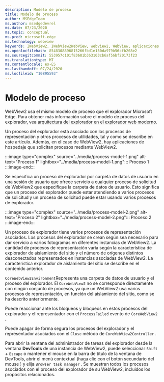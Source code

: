 ```yaml
---
description: Modelo de proceso
title: Modelo de proceso
author: MSEdgeTeam
ms.author: msedgedevrel
ms.date: 07/23/2020
ms.topic: conceptual
ms.prod: microsoft-edge
ms.technology: webview
keywords: IWebView2, IWebView2WebView, webview2, WebView, aplicaciones WPF, WPF, Edge, ICoreWebView2, ICoreWebView2Host, control de explorador, HTML Edge
ms.openlocfilehash: 8548308896815266fbd1e150da979b56cfb268e2
ms.sourcegitcommit: 553957c101f83681b363103cb6af56bf20173f23
ms.translationtype: MT
ms.contentlocale: es-ES
ms.lasthandoff: 07/24/2020
ms.locfileid: "10895593"
---
```

# Modelo de proceso  

WebView2 usa el mismo modelo de proceso que el explorador Microsoft Edge.  Para obtener más información sobre el modelo de proceso del explorador, vea [arquitectura del explorador en el explorador web moderno][GoogleDeveloperWebUpdates201809InsideBrowserPart1BrowserArchitecture]. 

Un proceso del explorador está asociado con los procesos de representación y otros procesos de utilidades, tal y como se describe en este artículo.  Además, en el caso de WebView2, hay aplicaciones de hospedaje que solicitan procesos mediante WebView2.  

:::image type="complex" source="../media/process-model-1.png" alt-text="Proceso 1" lightbox="../media/process-model-1.png":::
   Proceso 1  
:::image-end:::  

Se especifica un proceso de explorador por carpeta de datos de usuario en una sesión de usuario que ofrece servicio a cualquier proceso de solicitud de WebView2 que especifique la carpeta de datos de usuario.  Esto significa que un proceso del explorador puede estar atendiendo a varios procesos de solicitud y un proceso de solicitud puede estar usando varios procesos de explorador.  

:::image type="complex" source="../media/process-model-2.png" alt-text="Proceso 2" lightbox="../media/process-model-2.png":::
   Proceso 2  
:::image-end:::  

Un proceso de explorador tiene varios procesos de representación asociados.  Los procesos del explorador se crean según sea necesario para dar servicio a varios fotogramas en diferentes instancias de WebView2.  La cantidad de procesos de representación varía según la característica de explorador de aislamiento del sitio y el número de orígenes distintos desconectados representados en instancias asociadas de WebView2.  La característica explorador de aislamiento del sitio se describe en el contenido anterior.  

`CoreWebView2Environment`Representa una carpeta de datos de usuario y el proceso del explorador.  El `CoreWebView2` no se corresponde directamente con ningún conjunto de procesos, ya que un WebView2 usa varios procesos de representación, en función del aislamiento del sitio, como se ha descrito anteriormente.  

Puede reaccionar ante los bloqueos y bloqueos en estos procesos del explorador y el representador con el `ProcessFailed` evento de `CoreWebView2` .  

Puede apagar de forma segura los procesos del explorador y el representador asociados con el `Close` método de `CoreWebView2Controller` .  

Para abrir la ventana del administrador de tareas del explorador desde la ventana **DevTools** de una instancia de WebView2, puede seleccionar `Shift` + `Escape` o mantener el mouse en la barra de título de la ventana de DevTools, abrir el menú contextual \(haga clic con el botón secundario del mouse \) y elija `Browser task manager` .  Se muestran todos los procesos asociados con el proceso del explorador de su WebView2, incluidos los propósitos relacionados.  

<!-- links -->  

[GoogleDeveloperWebUpdates201809InsideBrowserPart1BrowserArchitecture]: https://developers.google.com/web/updates/2018/09/inside-browser-part1#browser-architecture "Arquitectura del navegador-en el explorador web moderno (parte 1)"  
